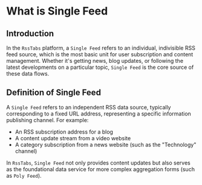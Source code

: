 # What is Single Feed

## Introduction

In the `RssTabs` platform, a `Single Feed` refers to an individual, indivisible RSS feed source, which is the most basic unit for user subscription and content management. Whether it's getting news, blog updates, or following the latest developments on a particular topic, `Single Feed` is the core source of these data flows.

## Definition of Single Feed

A `Single Feed` refers to an independent RSS data source, typically corresponding to a fixed URL address, representing a specific information publishing channel. For example:

- An RSS subscription address for a blog
- A content update stream from a video website
- A category subscription from a news website (such as the "Technology" channel)

In `RssTabs`, `Single Feed` not only provides content updates but also serves as the foundational data service for more complex aggregation forms (such as `Poly Feed`).